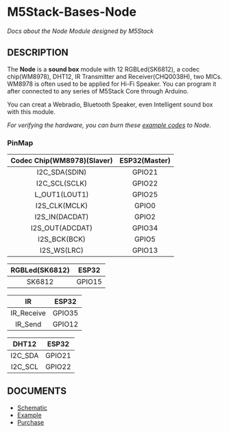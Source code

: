 # M5Stack-Bases-Node

*Docs about the Node Module designed by M5Stack*

## DESCRIPTION
The **Node** is a **sound box** module with 12 RGBLed(SK6812), a codec chip(WM8978), DHT12, IR Transmitter and Receiver(CHQ0038H), two MICs. WM8978 is often used to be applied for Hi-Fi Speaker. You can program it after connected to any series of M5Stack Core through Arduino.

You can creat a Webradio, Bluetooth Speaker, even Intelligent sound box with this module.

*For verifying the hardware, you can burn these [example codes](https://github.com/m5stack/M5StackModule-Node/tree/master/example) to Node.*

### PinMap

| **Codec Chip(WM8978)(Slaver)**     | **ESP32(Master)**  |
| :------------------:  |:------------------:|
| I2C_SDA(SDIN) | GPIO21 |
| I2C_SCL(SCLK) | GPIO22 |
| L_OUT1(LOUT1) | GPIO25 |
| I2S_CLK(MCLK) | GPIO0 |
| I2S_IN(DACDAT) | GPIO2 |
| I2S_OUT(ADCDAT) | GPIO34 |
| I2S_BCK(BCK) | GPIO5 |
| I2S_WS(LRC) | GPIO13 |

| **RGBLed(SK6812)**     | **ESP32**  |
| :------------------:  |:------------------:|
| SK6812 | GPIO15 |

| **IR**     | **ESP32**  |
| :------------------:  |:------------------:|
| IR_Receive | GPIO35 |
| IR_Send | GPIO12 |

| **DHT12**     | **ESP32**  |
| :------------------:  |:------------------:|
| I2C_SDA | GPIO21 |
| I2C_SCL | GPIO22 |

## DOCUMENTS

 - [Schematic](https://github.com/watson8544/M5StackModule-Node/tree/master/schematic)
 - [Example](https://github.com/watson8544/M5StackModule-Node/tree/master/Example)
 - [Purchase](https://github.com/watson8544/M5StackModule-Node/tree/master/Purchase)

